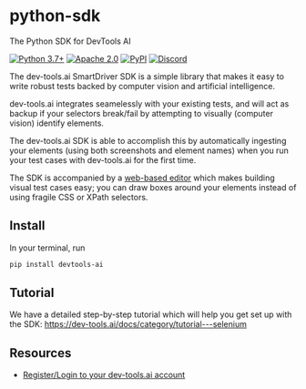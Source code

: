 # python-sdk
The Python SDK for DevTools AI



[![Python 3.7+](https://img.shields.io/badge/python-3.7%2B-blue)](https://www.python.org)
[![Apache 2.0](https://img.shields.io/badge/Apache-2.0-blue)](https://www.apache.org/licenses/LICENSE-2.0)
[![PyPI](https://img.shields.io/pypi/v/devtools-ai)](https://pypi.org/project/devtools-ai)
[![Discord](https://img.shields.io/discord/974528356253065236?&logo=discord)](https://discord.gg/2J9WEYdq5C)

The dev-tools.ai SmartDriver SDK is a simple library that makes it easy to write robust tests backed by computer vision and artificial intelligence.

dev-tools.ai integrates seamelessly with your existing tests, and will act as backup if your selectors break/fail by attempting to visually (computer vision) identify elements.

The dev-tools.ai SDK is able to accomplish this by automatically ingesting your elements (using both screenshots and element names) when you run your test cases with dev-tools.ai for the first time.

The SDK is accompanied by a [web-based editor](https://smartdriver.dev-tools.ai/) which makes building visual test cases easy; you can draw boxes around your elements instead of using fragile CSS or XPath selectors.

## Install
In your terminal, run

```bash
pip install devtools-ai
```
## Tutorial
We have a detailed step-by-step tutorial which will help you get set up with the SDK: https://dev-tools.ai/docs/category/tutorial---selenium

## Resources
* [Register/Login to your dev-tools.ai account](https://smartdriver.dev-tools.ai/login)
